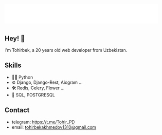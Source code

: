 <h1 align="center">
  <img src="name.svg" alt="Tohirbek Ahmedov" />
</h1>

## Hey! 👋
I'm Tohirbek, a 20 years old web developer from Uzbekistan.

## Skills
- 👨‍💻 Python
- ⚙️ Django, Django-Rest, Aiogram ...
- 🛠 Redis, Celery, Flower ... 
- 💽 SQL, POSTGRESQL


## Contact
- telegram: https://t.me/Tohir_PD
- email: tohirbekakhmedov1310@gmail.com

